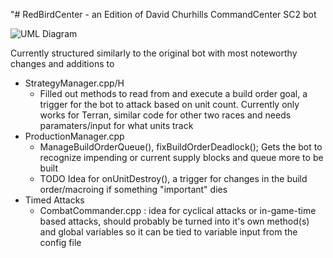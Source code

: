 "# RedBirdCenter - an Edition of David Churhills CommandCenter SC2 bot 

![UML Diagram](https://imgur.com/a/qG4B2iP)

Currently structured similarly to the original bot with most noteworthy changes and additions to
* StrategyManager.cpp/H
  * Filled out methods to read from and execute a build order goal, a trigger for the bot to attack based on unit count. Currently only works for Terran, similar code for other two races and needs paramaters/input for what units track
* ProductionManager.cpp
  * ManageBuildOrderQueue(), fixBuildOrderDeadlock(); Gets the bot to recognize impending or current supply blocks and queue more to be built
  * TODO Idea for onUnitDestroy(), a trigger for changes in the build order/macroing if something "important" dies
* Timed Attacks
	* CombatCommander.cpp : idea for cyclical attacks or in-game-time based attacks, should probably be turned into it's own method(s) and global variables so it can be tied to variable input from the config file
	
	


